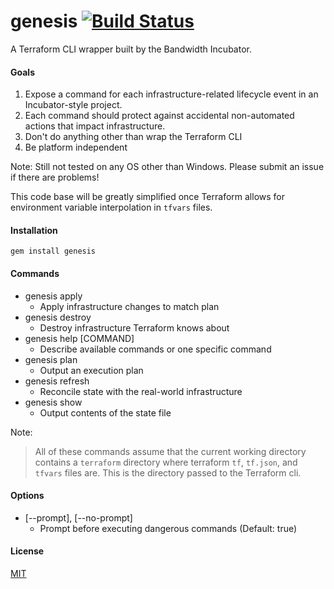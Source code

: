 genesis [![Build Status](https://travis-ci.org/bandwidthcom/genesis.svg?branch=master)](https://travis-ci.org/bandwidthcom/genesis)
=========

A Terraform CLI wrapper built by the Bandwidth Incubator.

#### Goals

1. Expose a command for each infrastructure-related lifecycle event in an Incubator-style project.
2. Each command should protect against accidental non-automated actions that impact infrastructure.
3. Don't do anything other than wrap the Terraform CLI
4. Be platform independent

Note: Still not tested on any OS other than Windows. Please submit an issue if there are problems!

This code base will be greatly simplified once Terraform allows for environment variable interpolation in ```tfvars``` files.

#### Installation

```gem install genesis```

#### Commands
- genesis apply
  - Apply infrastructure changes to match plan
- genesis destroy
  - Destroy infrastructure Terraform knows about
- genesis help [COMMAND]
  - Describe available commands or one specific command
- genesis plan
  - Output an execution plan
- genesis refresh
  - Reconcile state with the real-world infrastructure
- genesis show
  - Output contents of the state file

Note:
> All of these commands assume that the current working directory contains a ```terraform``` directory where terraform ```tf```, ```tf.json```, and ```tfvars``` files are. This is the directory passed to the Terraform cli.

#### Options
- [--prompt], [--no-prompt]
  - Prompt before executing dangerous commands (Default: true)


#### License
[MIT](LICENSE.txt)
